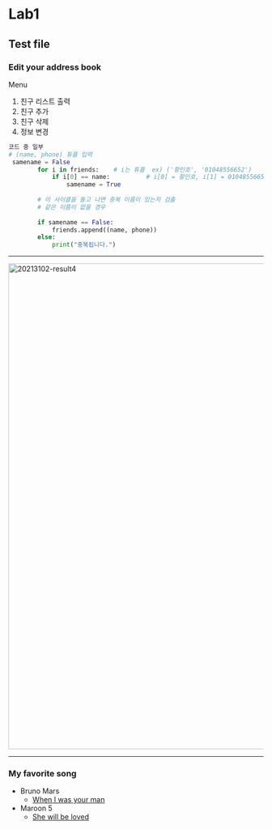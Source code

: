 # Lab1
## Test file
### Edit your address book   
Menu
1. 친구 리스트 출력
2. 친구 추가
3. 친구 삭제
4. 정보 변경

```python
코드 중 일부
# (name, phone) 튜플 입력
 samename = False
        for i in friends:    # i는 튜플  ex) ('황인호', '01048556652')
            if i[0] == name:          # i[0] = 황인호, i[1] = 01048556652
                samename = True
                
        # 이 사이클을 돌고 나면 중복 이름이 있는지 검출
        # 같은 이름이 없을 경우 
        
        if samename == False:
            friends.append((name, phone))    
        else:
            print("중복됩니다.") 
```
* * *
<img width="960" alt="20213102-result4" src="https://user-images.githubusercontent.com/93446072/139574823-d4bed97d-5b09-49e0-8948-579e7587aeed.png">

* * * 
### My favorite song
+ Bruno Mars
  * [When I was your man](https://youtu.be/ekzHIouo8Q4)
+ Maroon 5
  * [She will be loved](https://youtu.be/nIjVuRTm-dc)    
